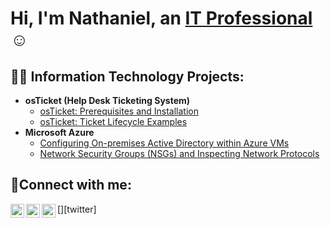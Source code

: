 <h1>Hi, I'm Nathaniel, an <a href="https://linkedin.com/in/Josh">IT Professional</a>☺</h1>

<h2>👨‍💻 Information Technology Projects:</h2>

- <b>osTicket (Help Desk Ticketing System)</b>
  - [osTicket: Prerequisites and Installation](https://github.com/nathangatdula/osticket-prereqs)
  - [osTicket: Ticket Lifecycle Examples](https://github.com/nathangatdula/ticket-lifecycle)
- <b>Microsoft Azure</b>
  - [Configuring On-premises Active Directory within Azure VMs](https://github.com/nathangatdula/configure-ad)
  - [Network Security Groups (NSGs) and Inspecting Network Protocols](https://github.com/nathangatdula/azure-network-protocols)

<h2>🤳Connect with me:</h2>

[<img align="left" alt="Josh | Twitter" width="22px" src="https://cdn.jsdelivr.net/npm/simple-icons@v3/icons/twitter.svg" />][twitter]
[<img align="left" alt="Josh | LinkedIn" width="22px" src="https://cdn.jsdelivr.net/npm/simple-icons@v3/icons/linkedin.svg" />][linkedin]
[<img align="left" alt="Josh | Instagram" width="22px" src="https://cdn.jsdelivr.net/npm/simple-icons@v3/icons/instagram.svg" />][instagram]

[instagram]: https://www.instagram.com/nathan_gatdula
[linkedin]: https://linkedin.com/in/nathaniel-gatdula
